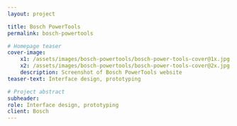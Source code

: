 ```yaml
---
layout: project

title: Bosch PowerTools
permalink: bosch-powertools

# Homepage teaser
cover-image:
    x1: /assets/images/bosch-powertools/bosch-power-tools-cover@1x.jpg
    x2: /assets/images/bosch-powertools/bosch-power-tools-cover@2x.jpg
    description: Screenshot of Bosch PowerTools website
teaser-text: Interface design, prototyping

# Project abstract
subheader: 
role: Interface design, prototyping
client: Bosch
---
```

